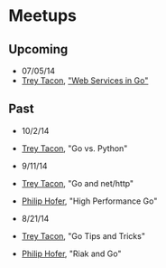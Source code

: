 Meetups
=======

## Upcoming

 - 07/05/14
  - [Trey Tacon](http://github.com/ttacon), ["Web Services in Go"](https://github.com/a2gophers/slides/blob/master/20150702/WebServices.slide)


## Past

 - 10/2/14
  - [Trey Tacon](http://github.com/ttacon), "Go vs. Python"

 - 9/11/14
  - [Trey Tacon](http://github.com/ttacon), "Go and net/http"
  - [Philip Hofer](http://github.com/philhofer), "High Performance Go"

 - 8/21/14
  - [Trey Tacon](http://github.com/ttacon), "Go Tips and Tricks"
  - [Philip Hofer](http://github.com/philhofer), "Riak and Go"


